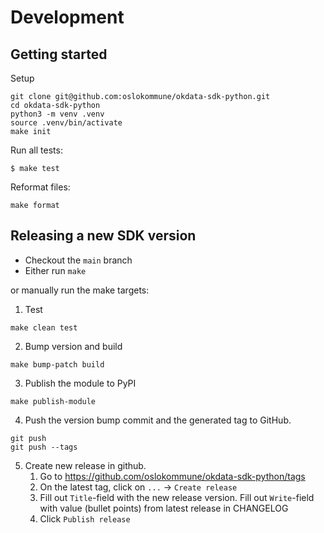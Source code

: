 # Development

## Getting started

Setup
```
git clone git@github.com:oslokommune/okdata-sdk-python.git
cd okdata-sdk-python
python3 -m venv .venv
source .venv/bin/activate
make init
```

Run all tests:
```
$ make test
```

Reformat files:
```
make format
```

## Releasing a new SDK version
* Checkout the `main` branch
* Either run `make`

or manually run the make targets:
1. Test
```
make clean test
```
2. Bump version and build
```
make bump-patch build
```
3. Publish the module to PyPI
```
make publish-module
```
4. Push the version bump commit and the generated tag
  to GitHub.
```
git push
git push --tags
```
5. Create new release in github.
    1. Go to https://github.com/oslokommune/okdata-sdk-python/tags
    2. On the latest tag, click on `...` -> `Create release`
    3. Fill out `Title`-field with the new release version. Fill out `Write`-field with value (bullet points) from latest release in CHANGELOG
    4. Click `Publish release`
